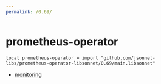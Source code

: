 ```yaml
---
permalink: /0.69/
---
```


# prometheus-operator

```jsonnet
local prometheus-operator = import "github.com/jsonnet-libs/prometheus-operator-libsonnet/0.69/main.libsonnet"
```



* [monitoring](monitoring/index.md)